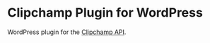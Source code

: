 # Clipchamp Plugin for WordPress
WordPress plugin for the [Clipchamp API](https://clipchamp.com/pricing).
